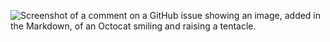 ![Screenshot of a comment on a GitHub issue showing an image, added in the Markdown, of an Octocat smiling and raising a tentacle.](https://cdn.discordapp.com/attachments/1037390100813844510/1038066352293945364/C59BB1EA-BAD5-440B-909D-A8ACFAC5AF4C.gif)
